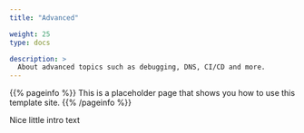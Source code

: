 ```yaml
---
title: "Advanced"

weight: 25
type: docs

description: >
  About advanced topics such as debugging, DNS, CI/CD and more.
---
```


{{% pageinfo %}}
This is a placeholder page that shows you how to use this template site.
{{% /pageinfo %}}

Nice little intro text


